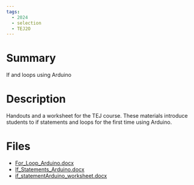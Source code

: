 ```yaml
---
tags:
  - 2024
  - selection
  - TEJ2O
---
```


# Summary

If and loops using Arduino

# Description

Handouts and a worksheet for the TEJ course. These materials introduce students to if statements and loops for the first time using Arduino.

# Files

*   [For\_Loop\_Arduino.docx](resources/Helen_Strelkovska/For_Loop_Arduino.docx)
*   [If\_Statements\_Arduino.docx](resources/Helen_Strelkovska/If_Statements_Arduino.docx)
*   [if\_statementArduino\_worksheet.docx](resources/Helen_Strelkovska/if_statementArduino_worksheet.docx)
